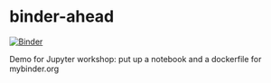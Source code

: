 # binder-ahead

[![Binder](http://mybinder.org/badge.svg)](http://mybinder.org:/repo/ljdursi/binder-ahead)

Demo for Jupyter workshop: put up a notebook and a dockerfile for mybinder.org
